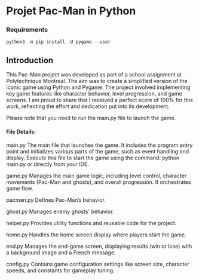 # Projet Pac-Man in Python

### Requirements
`python3 -m pip install -U pygame --user`

## Introduction
This Pac-Man project was developed as part of a school assignment at Polytechnique Montreal. The aim was to create a simplified version of the iconic game using Python and Pygame. The project involved implementing key game features like character behavior, level progression, and game screens. I am proud to share that I received a perfect score of 100% for this work, reflecting the effort and dedication put into its development.

Please note that you need to run the main.py file to launch the game.



#### File Details:
main.py
The main file that launches the game. It includes the program entry point and initializes various parts of the game, such as event handling and display. Execute this file to start the game using the command: python main.py or directly from your IDE.

game.py
Manages the main game logic, including level control, character movements (Pac-Man and ghosts), and overall progression. It orchestrates game flow.

pacman.py
Defines Pac-Man’s behavior.

ghost.py
Manages enemy ghosts' behavior.

helper.py
Provides utility functions and reusable code for the project.

home.py
Handles the home screen display where players start the game.

end.py
Manages the end-game screen, displaying results (win or lose) with a background image and a French message.

config.py
Contains game configuration settings like screen size, character speeds, and constants for gameplay tuning.
